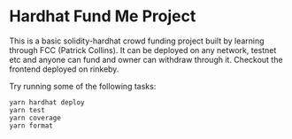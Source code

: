 # Hardhat Fund Me Project

This is a basic solidity-hardhat crowd funding project built by learning through FCC (Patrick Collins). It can be deployed on any network, testnet etc and anyone can fund and owner can withdraw through it. Checkout the frontend deployed on rinkeby.

Try running some of the following tasks:

```shell
yarn hardhat deploy
yarn test
yarn coverage
yarn format
```
